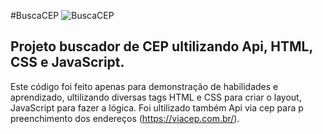 
#BuscaCEP
![BuscaCEP](https://user-images.githubusercontent.com/87495655/174192613-6a36a631-f018-478f-98ce-d7be167c9ce3.png)


## Projeto buscador de CEP ultilizando Api, HTML, CSS e JavaScript.
Este código foi feito apenas para demonstração de habilidades e aprendizado, ultilizando diversas tags HTML e CSS para criar o layout,  JavaScript para fazer a lógica.
Foi ultilizado também Api via cep para p preenchimento dos endereços (https://viacep.com.br/).
